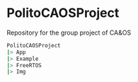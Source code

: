 # PolitoCAOSProject
Repository for the group project of CA&amp;OS

```bash
PolitoCAOSProject
|> App
|> Example
|> FreeRTOS
|> Img
```
